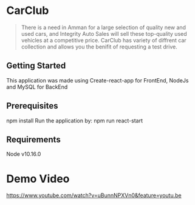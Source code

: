 # CarClub 

> There is a need in Amman for a large selection of quality new and used cars, and Integrity Auto Sales will sell these top-quality used vehicles at a competitive price. CarClub has variety of diffrent car collection and allows you the benifit of requesting a test drive.

## Getting Started 

This application was made using Create-react-app for FrontEnd, NodeJs and MySQL for BackEnd

## Prerequisites

npm install 
Run the application by: npm run react-start

## Requirements

Node v10.16.0

# Demo Video 

https://www.youtube.com/watch?v=uBunnNPXVn0&feature=youtu.be


